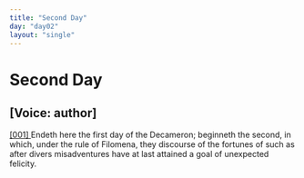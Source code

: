 ```yaml
---
title: "Second Day"
day: "day02"
layout: "single"
---
```

<div id="day02" ruler="filomena" type="Day">
 <h1>
  Second Day
 </h1>
 <p>
  <h2>
   [Voice: author]
  </h2>
 </p>
 <argument>
  <p>
   <a href="{{ site.baseurl }}itDecameron/day02#p02990001" id="p02990001">
    [001]
   </a>
   Endeth here the first day of the Decameron; beginneth
 the second, in which, under the rule of Filomena, they
 discourse of the fortunes of such as after divers misadventures
 have at last attained a goal of unexpected
 felicity.
  </p>
 </argument>
</div>